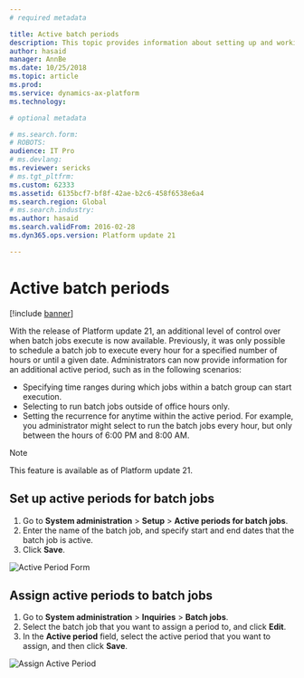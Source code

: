 ```yaml
---
# required metadata

title: Active batch periods
description: This topic provides information about setting up and working with active batch periods.
author: hasaid
manager: AnnBe
ms.date: 10/25/2018
ms.topic: article
ms.prod: 
ms.service: dynamics-ax-platform
ms.technology: 

# optional metadata

# ms.search.form: 
# ROBOTS: 
audience: IT Pro
# ms.devlang: 
ms.reviewer: sericks
# ms.tgt_pltfrm: 
ms.custom: 62333
ms.assetid: 6135bcf7-bf8f-42ae-b2c6-458f6538e6a4
ms.search.region: Global
# ms.search.industry: 
ms.author: hasaid
ms.search.validFrom: 2016-02-28
ms.dyn365.ops.version: Platform update 21

---
```


# Active batch periods

[!include [banner](../includes/banner.md)]

With the release of Platform update 21, an additional level of control over when batch jobs execute is now available. Previously, it was only possible to schedule a batch job to execute every hour for a specified number of hours or until a given date. Administrators can now provide information for an additional active period, such as in the following scenarios:
- Specifying time ranges during which jobs within a batch group can start execution. 
- Selecting to run batch jobs outside of office hours only. 
- Setting the recurrence for anytime within the active period. For example, you administrator might select to run the batch jobs every hour, but only between the hours of 6:00 PM and 8:00 AM.

> [!NOTE] 
> This feature is available as of Platform update 21.

## Set up active periods for batch jobs 

1.	Go to **System administration** > **Setup** > **Active periods for batch jobs**.
2.	Enter the name of the batch job, and specify start and end dates that the batch job is active. 
4.	Click **Save**.

![Active Period Form](./media/active-periods.png)

## Assign active periods to batch jobs

1.	Go to **System administration** > **Inquiries** > **Batch jobs**.
2.	Select the batch job that you want to assign a period to, and click **Edit**.
3.	In the **Active period** field, select the active period that you want to assign, and then click **Save**.

![Assign Active Period](./media/assign-active-period.png)
 
